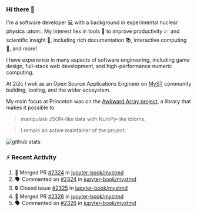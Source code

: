### Hi there 👋 

I'm a software developer 💻 with a background in experimental nuclear physics :atom:. My interest lies in tools :wrench: to improve productivity :chart_with_upwards_trend: and scientific insight :telescope:, including rich documentation 📚, interactive computing 🧮, and more! 

I have experience in many aspects of software engineering, including game design, full-stack web development, and high-performance numeric computing. 

At 2i2c I wok as an Open Source Applications Engineer on [MyST](https://github.com/jupyter-book/mystmd) community building, tooling, and the wider ecosystem. 

My main focus at Princeton was on the [Awkward Array project](awkward-array.org/), a library that makes it possible to 
> manipulate JSON-like data with NumPy-like idioms.

> I remain an active maintainer of the project. 

![github stats](https://github-readme-stats.vercel.app/api?username=agoose77&show_icons=true&hide_rank=true&hide_title=true&bg_color=30,e76445,904e95&text_color=efe3ec&icon_color=efe3ec)
<!--
**agoose77/agoose77** is a ✨ _special_ ✨ repository because its `README.md` (this file) appears on your GitHub profile.

Here are some ideas to get you started:

- 🔭 I’m currently working on ...
- 🌱 I’m currently learning ...
- 👯 I’m looking to collaborate on ...
- 🤔 I’m looking for help with ...
- 💬 Ask me about ...
- 📫 How to reach me: ...
- 😄 Pronouns: ...
- ⚡ Fun fact: ...
-->

### :zap: Recent Activity

<!--START_SECTION:activity-->
1. 🎉 Merged PR [#2324](https://github.com/jupyter-book/mystmd/pull/2324) in [jupyter-book/mystmd](https://github.com/jupyter-book/mystmd)
2. 🗣 Commented on [#2324](https://github.com/jupyter-book/mystmd/pull/2324#issuecomment-3382338816) in [jupyter-book/mystmd](https://github.com/jupyter-book/mystmd)
3. 🔒 Closed issue [#2325](https://github.com/jupyter-book/mystmd/issues/2325) in [jupyter-book/mystmd](https://github.com/jupyter-book/mystmd)
4. 🎉 Merged PR [#2326](https://github.com/jupyter-book/mystmd/pull/2326) in [jupyter-book/mystmd](https://github.com/jupyter-book/mystmd)
5. 🗣 Commented on [#2326](https://github.com/jupyter-book/mystmd/pull/2326#issuecomment-3382319065) in [jupyter-book/mystmd](https://github.com/jupyter-book/mystmd)
<!--END_SECTION:activity-->
